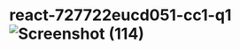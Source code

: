 # react-727722eucd051-cc1-q1![Screenshot (114)](https://github.com/Subiksha-SKCET/react-727722eucd051-cc1-q1/assets/151618236/3b6b5574-63cd-4695-ab3e-c9e169278277)
